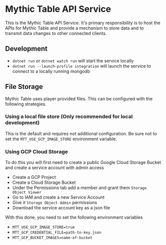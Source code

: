 ﻿# Mythic Table API Service 

This is the Mythic Table API Service. It's primary responsibility is 
to host the APIs for Mythic Table and provide a mechanism to store 
data and to transmit data changes to other connected clients.

## Development

- `dotnet run` or `dotnet watch run` will start the service locally
- `dotnet run --launch-profile integration` will launch the service to connect to a locally running mongodb

## File Storage

Mythic Table uses player provided files. This can be configured with the following strategies.

### Using a local file store (Only recommended for local development)

This is the default and requires not additional configuration.
Be sure not to set the `MTT_USE_GCP_IMAGE_STORE` environment variable.

### Using GCP Cloud Storage

To do this you will first need to create a public Google Cloud Storage Bucket and create a service account with admin access

- Create a GCP Project
- Create a Cloud Storage Bucket
- Under the Permissions tab add a member and grant them `Storage Object Viewer`
- Go to IAM and create a new Service Account
- Give it `Storage Object Admin` permissions
- Download the service account key as a json file

With this done, you need to set the following environment variables

- `MTT_USE_GCP_IMAGE_STORE=true`
- `MTT_GCP_CREDENTIAL_FILE=path-to-key.json`
- `MTT_GCP_BUCKET_IMAGES=name-of-bucket`
